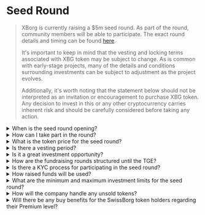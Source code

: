# Seed Round

> XBorg is currently raising a $5m seed round. As part of the round, community members will be able to participate. The exact round details and timing can be found [here](https://www.xborg.com/seed-round).
>
> It's important to keep in mind that the vesting and locking terms associated with XBG token may be subject to change. As is common with early-stage projects, many of the details and conditions surrounding investments can be subject to adjustment as the project evolves.
>
> Additionally, it's worth noting that the statement below should not be interpreted as an invitation or encouragement to purchase XBG token. Any decision to invest in this or any other cryptocurrency carries inherent risk and should be carefully considered before taking any action.

<details>

<summary>When is the seed round opening?</summary>

The seed round opened on the 16th of May 2023 with the Prometheus vault hosted on [XBorg's launchpad](https://launchpad.xborg.com/project/xborg).

As for the SwissBorg vaults, the first Public vault opens on the 23rd of May 2023 at 2 pm CET, followed by three additional vaults. The exact dates and vault sizes can be found on [our website](https://www.xborg.com/how-to-invest).

</details>

<details>

<summary>How can I take part in the round?</summary>

To participate in the round, you may acquire a Prometheus NFT [here](https://opensea.io/collection/xborg-prometheus) and take part in our [launchpad](https://launchpad.xborg.com/). Alternatively, you can download the SwissBorg app to access the investment opportunities. However, it should be noted that only Prometheus holders are guaranteed an allocation, and the current level of interest for the round surpasses $4.5 million. Consequently, we may not be able to assure allocations through the SwissBorg app. The exact details can be found [here](https://www.xborg.com/how-to-invest).

</details>

<details>

<summary>What is the token price for the seed round?</summary>

* VCs, BAs, and Prometheus: $0.045
* SwissBorg Series A, Genesis, and Generation: $0.05
* Public: $0.055

</details>

<details>

<summary>Is there a vesting period?</summary>

For strategic and seed round participants, your investment comes with a lock-in period of 3 months, followed by an 18-month vesting schedule post-TGE. Moreover, 10% of the XBG tokens purchased will be immediately available upon TGE. Please be aware that these terms are subject to change as we adapt to meet the requirements of crypto exchanges.

</details>

<details>

<summary>Is it a great investment opportunity?</summary>

While it's the cheapest price at which someone can buy XBG tokens, it's important to note that we can't guarantee a positive return on investment. In fact, no investment can be guaranteed to yield a positive outcome.

</details>

<details>

<summary>How are the fundraising rounds structured until the TGE?</summary>

* **Strategic round:** $1m raised at $0.025 / XBG token.
* **Seed round:** $5m raised at $0.045-0.055 / XBG token.
* **Public round:** As per the LBP.

</details>

<details>

<summary>Is there a KYC process for participating in the seed round?</summary>

Yes, both the Seed and public rounds will be subject to a KYC procedure. On the XBorg launchpad, the KYC procedure occurs here: [https://launchpad.xborg.com/kyc](https://launchpad.xborg.com/kyc)

</details>

<details>

<summary>How raised funds will be used?</summary>

We are raising a $5m seed round. The raised funds will be allocated as follows and will be spent over the course of 3 years.

* **Technical developments:** 60% ($3'000'000) of the funds will be allocated to technical developments and infrastructure costs. This represents the cost of 10 FTE engineers for three years at an average market salary of $7'000 per month.
* **Marketing:** 20% ($1'000'000) of the fund will be allocated to marketing expenditures, influencer campaigns, PR, sponsorship opportunities, and events.
* **Liquidity and exchange listings:** 10% ($500'000) of the fund will be allocated to exchange listing payments and liquidity provision.
* **Operating costs:** 10% ($500'000) of the funds will be allocated to office rent, legal fees, and software subscriptions.

The current treasury covers the non-technical HR costs.

</details>

<details>

<summary>What are the minimum and maximum investment limits for the seed round?</summary>

If you are a Prometheus holder, the minimum investment threshold is set at $100, while the maximum limit stands at $3,000 per NFT. For SwissBorg users, investment limits are tier-based and vary accordingly. Please refer to our detailed tier structure on [our website](https://www.xborg.com/how-to-invest).

</details>

<details>

<summary>How will the company handle any unsold tokens?</summary>

In the case of unsold tokens, those could be kept in the treasury and eventually sold OTC to large investors.

</details>

<details>

<summary>Will there be any buy benefits for the SwissBorg token holders regarding their Premium level?</summary>

Series A investors and Genesis/Generation premiums will be able to purchase XBG tokens during the Seed round, albeit at a higher valuation than Prometheus holders.

</details>
